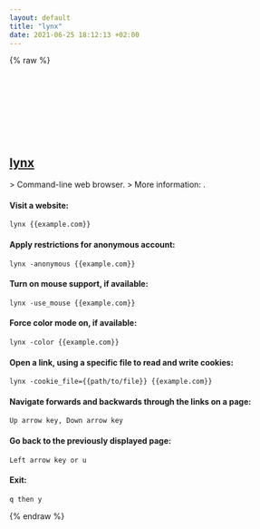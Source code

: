 ```yaml
---
layout: default
title: "lynx"
date: 2021-06-25 18:12:13 +02:00
---
```

{% raw %}
<h2 id="lynx">
  <a href="/en/common/lynx.html">lynx</a> <a href="#lynx"><svg class="icon">
    <use href="/assets/images/unicode_sprite.svg#link" />
  </svg></a>
</h2>
> Command-line web browser.
> More information: <https://lynx.browser.org>.

#### Visit a website:
```shell
lynx {{example.com}}
```
#### Apply restrictions for anonymous account:
```shell
lynx -anonymous {{example.com}}
```
#### Turn on mouse support, if available:
```shell
lynx -use_mouse {{example.com}}
```
#### Force color mode on, if available:
```shell
lynx -color {{example.com}}
```
#### Open a link, using a specific file to read and write cookies:
```shell
lynx -cookie_file={{path/to/file}} {{example.com}}
```
#### Navigate forwards and backwards through the links on a page:
```shell
Up arrow key, Down arrow key
```
#### Go back to the previously displayed page:
```shell
Left arrow key or u
```
#### Exit:
```shell
q then y
```
{% endraw %}